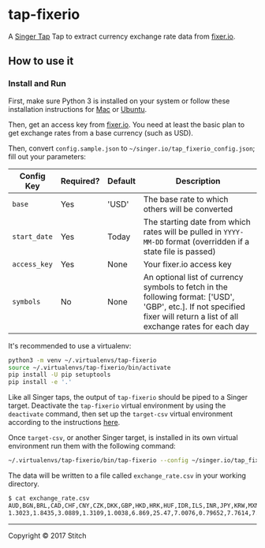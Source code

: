 # tap-fixerio

A [Singer Tap] Tap to extract currency exchange rate data from [fixer.io].

## How to use it

### Install and Run

First, make sure Python 3 is installed on your system or follow these
installation instructions for [Mac] or [Ubuntu].

Then, get an access key from [fixer.io](http://fixer.io). You need at
least the basic plan to get exchange rates from a base currency (such as
USD).

Then, convert `config.sample.json` to
`~/singer.io/tap_fixerio_config.json`; fill out your parameters:

Config Key | Required? | Default | Description
--- | --- | --- | ---
`base` | Yes | 'USD' | The base rate to which others will be converted
`start_date` | Yes | Today | The starting date from which rates will be pulled in `YYYY-MM-DD` format (overridden if a state file is passed)
`access_key` | Yes | None | Your fixer.io access key
`symbols` | No | None | An optional list of currency symbols to fetch in the following format: ['USD', 'GBP', etc.]. If not specified fixer will return a list of all exchange rates for each day

It's recommended to use a virtualenv:

```bash
python3 -m venv ~/.virtualenvs/tap-fixerio
source ~/.virtualenvs/tap-fixerio/bin/activate
pip install -U pip setuptools
pip install -e '.'
```

Like all Singer taps, the output of `tap-fixerio` should be piped to a Singer target. 
Deactivate the `tap-fixerio` virtual environment by using the `deactivate` command, 
then set up the `target-csv` virtual environment according to the instructions
[here](https://github.com/singer-io/target-csv/blob/master/README.md).

Once `target-csv`, or another Singer target, is installed in its own virtual
environment run them with the following command:

```bash
~/.virtualenvs/tap-fixerio/bin/tap-fixerio --config ~/singer.io/tap_fixerio_config.json | ~/.virtualenvs/target-csv/bin/target-csv
```

The data will be written to a file called `exchange_rate.csv` in your
working directory.

```bash
$ cat exchange_rate.csv
AUD,BGN,BRL,CAD,CHF,CNY,CZK,DKK,GBP,HKD,HRK,HUF,IDR,ILS,INR,JPY,KRW,MXN,MYR,NOK,NZD,PHP,PLN,RON,RUB,SEK,SGD,THB,TRY,ZAR,EUR,USD,date
1.3023,1.8435,3.0889,1.3109,1.0038,6.869,25.47,7.0076,0.79652,7.7614,7.0011,290.88,13317.0,3.6988,66.608,112.21,1129.4,19.694,4.4405,8.3292,1.3867,50.198,4.0632,4.2577,58.105,8.9724,1.4037,34.882,3.581,12.915,0.9426,1.0,2017-02-24T00:00:00Z
```

---

Copyright &copy; 2017 Stitch

[Singer Tap]: https://singer.io
[fixer.io]: https://fixer.io
[Mac]: http://docs.python-guide.org/en/latest/starting/install3/osx/
[Ubuntu]: https://www.digitalocean.com/community/tutorials/how-to-install-python-3-and-set-up-a-local-programming-environment-on-ubuntu-16-04
